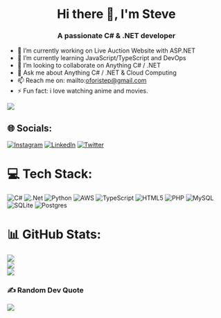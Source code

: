 <h1 align="center"> Hi there 👋, I'm Steve</h1>
<h3 align="center">A passionate C# & .NET developer</h3>

- 🔭 I’m currently working on Live Auction Website with ASP.NET
- 🌱 I’m currently learning JavaScript/TypeScript and DevOps
- 👯 I’m looking to collaborate on Anything C# / .NET
- 💬 Ask me about Anything C# / .NET & Cloud Computing
- 📫 Reach me on: mailto:oforistep@gmail.com
- ⚡ Fun fact: i love watching anime and movies.

<!-- # 💫 About Me:
I'm a software developer 😁with a passion for full-stack web development and API deployment, and I specialize in using ASP.NET.<br><br>I'm also a curious learner and have been picking up new skills in node.js and typescript. I take pride in writing clean, efficient, and well-documented code.<br><br>In my free time i like watching anime and movies. I love to stay active and have some fun🫶🏽.<br><br>If you're interested in collaborating on a project or just want to connect, feel free to reach out to me through email or on my socials. I'm always looking for new opportunities to grow and learn as a developer. -->

![](https://komarev.com/ghpvc/?username=steverosky&color=green)

## 🌐 Socials:
[![Instagram](https://img.shields.io/badge/Instagram-%23E4405F.svg?logo=Instagram&logoColor=white)](https://instagram.com/the_dove_rosky) [![LinkedIn](https://img.shields.io/badge/LinkedIn-%230077B5.svg?logo=linkedin&logoColor=white)](https://linkedin.com/in/stephen-ofori-yeboah-86140120b) [![Twitter](https://img.shields.io/badge/Twitter-%231DA1F2.svg?logo=Twitter&logoColor=white)](https://twitter.com/@steve_rosky) 

# 💻 Tech Stack:
![C#](https://img.shields.io/badge/c%23-%23239120.svg?style=for-the-badge&logo=c-sharp&logoColor=white) ![.Net](https://img.shields.io/badge/.NET-5C2D91?style=for-the-badge&logo=.net&logoColor=white) ![Python](https://img.shields.io/badge/python-3670A0?style=for-the-badge&logo=python&logoColor=ffdd54) ![AWS](https://img.shields.io/badge/AWS-%23FF9900.svg?style=for-the-badge&logo=amazon-aws&logoColor=white)  ![TypeScript](https://img.shields.io/badge/typescript-%23007ACC.svg?style=for-the-badge&logo=typescript&logoColor=white) ![HTML5](https://img.shields.io/badge/html5-%23E34F26.svg?style=for-the-badge&logo=html5&logoColor=white) ![PHP](https://img.shields.io/badge/php-%23777BB4.svg?style=for-the-badge&logo=php&logoColor=white)  ![MySQL](https://img.shields.io/badge/mysql-%2300f.svg?style=for-the-badge&logo=mysql&logoColor=white) ![SQLite](https://img.shields.io/badge/sqlite-%2307405e.svg?style=for-the-badge&logo=sqlite&logoColor=white) ![Postgres](https://img.shields.io/badge/postgres-%23316192.svg?style=for-the-badge&logo=postgresql&logoColor=white)
# 📊 GitHub Stats:
![](https://github-readme-stats.vercel.app/api?username=steverosky&theme=radical&hide_border=false&include_all_commits=false&count_private=false)<br/>
![](https://github-readme-streak-stats.herokuapp.com/?user=steverosky&theme=radical&hide_border=false)<br/>
![](https://github-readme-stats.vercel.app/api/top-langs/?username=steverosky&theme=radical&hide_border=false&include_all_commits=false&count_private=false&layout=compact)

### ✍️ Random Dev Quote
![](https://quotes-github-readme.vercel.app/api?type=horizontal&theme=gruvbox)
